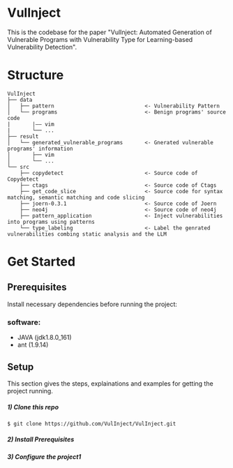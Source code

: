 # VulInject
This is the codebase for the paper "VulInject: Automated Generation of Vulnerable Programs with Vulnerability Type for Learning-based Vulnerability Detection".

# Structure
```
VulInject
├── data                                    
│   ├── pattern                             <- Vulnerability Pattern            
│   └── programs                            <- Benign programs' source code
|       |—— vim
|       └── ...
├── result
│   └── generated_vulnerable_programs       <- Gnerated vulnerable programs' information
│       ├── vim
│       └── ...
└── src
    ├── copydetect                          <- Source code of Copydetect
    ├── ctags                               <- Source code of Ctags
    ├── get_code_slice                      <- Source code for syntax matching, semantic matching and code slicing
    ├── joern-0.3.1                         <- Source code of Joern
    ├── neo4j                               <- Source code of neo4j
    ├── pattern_application                 <- Inject vulnerabilities into programs using patterns
    └── type_labeling                       <- Label the genrated vulnerabilities combing static analysis and the LLM
```

# Get Started
## Prerequisites
Install necessary dependencies before running the project:
### software:
- JAVA (jdk1.8.0_161)
- ant (1.9.14)

## Setup
This section gives the steps, explainations and examples for getting the project running.
##### 1) Clone this repo
``` console
$ git clone https://github.com/VulInject/VulInject.git
```
##### 2) Install Prerequisites
##### 3) Configure the project1


